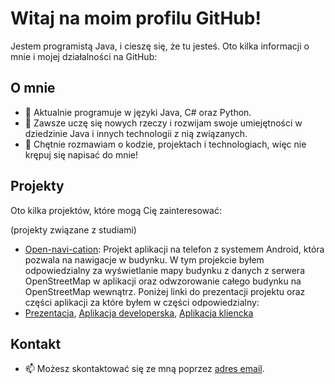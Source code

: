 # Witaj na moim profilu GitHub!

Jestem programistą Java, i cieszę się, że tu jesteś. Oto kilka informacji o mnie i mojej działalności na GitHub:

## O mnie

- 🚀 Aktualnie programuje w języki Java, C# oraz Python.
- 🌱 Zawsze uczę się nowych rzeczy i rozwijam swoje umiejętności w dziedzinie Java i innych technologii z nią związanych.
- 💬 Chętnie rozmawiam o kodzie, projektach i technologiach, więc nie krępuj się napisać do mnie!

## Projekty

Oto kilka projektów, które mogą Cię zainteresować: 

(projekty związane z studiami)
- [Open-navi-cation](https://github.com/Nawigacja-PO-UMK): Projekt aplikacji na telefon z systemem Android,
która pozwala na nawigacje w budynku. W tym projekcie byłem odpowiedzialny za wyświetlanie mapy budynku z danych z serwera
OpenStreetMap w aplikacji oraz odwzorowanie całego budynku na OpenStreetMap wewnątrz. Poniżej linki do prezentacji projektu oraz części aplikacji za które byłem w części odpowiedzialny:
- [Prezentacja](https://umkt-my.sharepoint.com/:p:/g/personal/296735_o365_stud_umk_pl/EfAjWuVbc9FFq2ON9bT4tmUB_VdQsaUJP-z1HadTK4hfvg?e=JRRhpL), [Aplikacja developerska](https://github.com/Nawigacja-PO-UMK/aplikacja_deweloperska), [Aplikacja kliencka](https://github.com/Nawigacja-PO-UMK/aplikacja_kliencka-)

## Kontakt

- 📫 Możesz skontaktować się ze mną poprzez [adres email](mailto:patryk.czajkowski.214@gmail.com).
